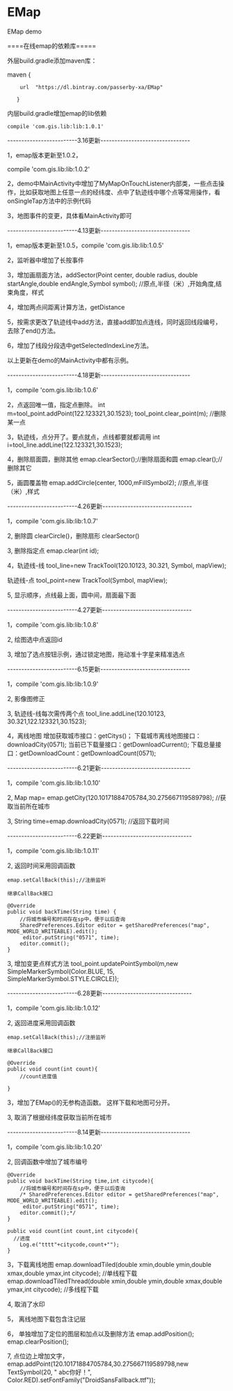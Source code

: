 # EMap
EMap demo

====在线emap的依赖库=====

外层build.gradle添加maven库：


 
 maven {
 
 		url  "https://dl.bintray.com/passerby-xa/EMap"
		
       }
       

内层build.gradle增加emap的lib依赖	  

	compile 'com.gis.lib:lib:1.0.1'   
	
	
-------------------------3.16更新--------------------------------

1，emap版本更新至1.0.2，

compile 'com.gis.lib:lib:1.0.2'

2，demo中MainActivity中增加了MyMapOnTouchListener内部类，一些点击操作，比如获取地图上任意一点的经纬度、点中了轨迹线中哪个点等常用操作，看onSingleTap方法中的示例代码

3，地图事件的变更，具体看MainActivity即可

-------------------------4.13更新--------------------------------

1，emap版本更新至1.0.5，compile 'com.gis.lib:lib:1.0.5'

2，监听器中增加了长按事件

3，增加画扇面方法，addSector(Point center, double radius, double startAngle,double endAngle,Symbol symbol); //原点,半径（米）,开始角度,结束角度，样式

4，增加两点间距离计算方法，getDistance

5，按需求更改了轨迹线中add方法，直接add即加点连线，同时返回线段编号，去除了end()方法。

6，增加了线段分段选中getSelectedIndexLine方法。

以上更新在demo的MainActivity中都有示例。

-------------------------4.18更新--------------------------------

1，compile 'com.gis.lib:lib:1.0.6'

2，点返回唯一值，指定点删除。
int m=tool_point.addPoint(122.123321,30.1523); 
tool_point.clear_point(m); //删除某一点

3，轨迹线，点分开了。要点就点，点线都要就都调用
int i=tool_line.addLine(122.123321,30.1523);

4，删除扇面圆，删除其他
emap.clearSector();//删除扇面和圆
emap.clear();//删除其它

5，画圆覆盖物
emap.addCircle(center, 1000,mFillSymbol2); //原点,半径（米）,样式

-------------------------4.26更新--------------------------------

1，compile 'com.gis.lib:lib:1.0.7'

2, 删除圆 clearCircle()，删除扇形 clearSector()  

3, 删除指定点 emap.clear(int id);

4，轨迹线-线
tool_line=new TrackTool(120.10123, 30.321, Symbol, mapView);   
 
轨迹线-点
tool_point=new TrackTool(Symbol,  mapView);

5, 显示顺序，点线最上面，圆中间，扇面最下面

-------------------------4.27更新--------------------------------

1，compile 'com.gis.lib:lib:1.0.8'

2, 绘图选中点返回id  

3, 增加了选点按钮示例，通过锁定地图，拖动准十字星来精准选点

-------------------------6.15更新--------------------------------

1，compile 'com.gis.lib:lib:1.0.9'

2, 影像图修正  

3, 轨迹线-线每次需传两个点
tool_line.addLine(120.10123, 30.321,122.123321,30.1523);

4，离线地图
	增加获取城市接口：getCitys()；
	下载城市离线地图接口：downloadCity(0571);
	当前已下载量接口：getDownloadCurrent();
    下载总量接口：getDownloadCount：getDownloadCount(0571);
	
-------------------------6.21更新--------------------------------

1，compile 'com.gis.lib:lib:1.0.10'

2, Map map= emap.getCity(120.10171884705784,30.275667119589798); //获取当前所在城市

3, String time=emap.downloadCity(0571); //返回下载时间

-------------------------6.22更新--------------------------------

1，compile 'com.gis.lib:lib:1.0.11'

2, 返回时间采用回调函数
  
    emap.setCallBack(this);//注册监听

	继承CallBack接口
	
	@Override
    public void backTime(String time) {
        //将城市编号和时间存在sp中，便于以后查询
        SharedPreferences.Editor editor = getSharedPreferences("map", MODE_WORLD_WRITEABLE).edit();
         editor.putString("0571", time);
        editor.commit();
    }

3, 增加变更点样式方法
    tool_point.updatePointSymbol(m,new SimpleMarkerSymbol(Color.BLUE, 15, SimpleMarkerSymbol.STYLE.CIRCLE));

-------------------------6.28更新--------------------------------

1，compile 'com.gis.lib:lib:1.0.12'

2, 返回进度采用回调函数
  
    emap.setCallBack(this);//注册监听

	继承CallBack接口
	
    @Override
    public void count(int count){
        //count进度值

    }
3，增加了EMap()的无参构造函数。 这样下载和地图可分开。	

3, 取消了根据经纬度获取当前所在城市

-------------------------8.14更新--------------------------------

1，compile 'com.gis.lib:lib:1.0.20'

2, 回调函数中增加了城市编号
  
    @Override
    public void backTime(String time,int citycode){
        //将城市编号和时间存在sp中，便于以后查询
        /* SharedPreferences.Editor editor = getSharedPreferences("map", MODE_WORLD_WRITEABLE).edit();
         editor.putString("0571", time);
        editor.commit();*/
    }

    public void count(int count,int citycode){
      //进度
        Log.e("tttt"+citycode,count+"");
    }
	
3，下载离线地图 emap.downloadTiled(double xmin,double ymin,double xmax,double ymax,int citycode); //单线程下载
     emap.downloadTiledThread(double xmin,double ymin,double xmax,double ymax,int citycode);   //多线程下载

4,  取消了水印

5， 离线地图下载包含注记层

6， 单独增加了定位的图层和加点以及删除方法 emap.addPosition(); emap.clearPosition(); 

7,  点位边上增加文字，emap.addPoint(120.10171884705784,30.275667119589798,new TextSymbol(20, " abc你好！", Color.RED).setFontFamily("DroidSansFallback.ttf"));